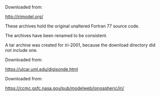 Downloaded from:

http://irimodel.org/

These archives hold the original unaltered Fortran 77 source code.

The archives have been renamed to be consistent.  

A tar archive was created for iri-2001, because the download directory did not include one.

Downloaded from:

https://ulcar.uml.edu/digisonde.html

Downloaded from:

https://ccmc.gsfc.nasa.gov/pub/modelweb/ionospheric/iri/

